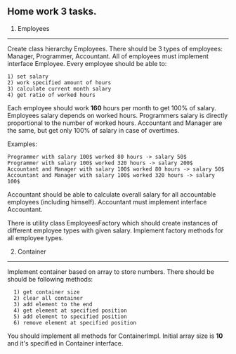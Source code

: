 Home work 3 tasks.
-----------------------

 1. Employees
-----------------------
   Create class hierarchy Employees.
   There should be 3 types of employees: Manager, Programmer, Accountant.
   All of employees must implement interface Employee.
   Every employee should be able to:

	1) set salary
	2) work specified amount of hours
	3) calculate current month salary
	4) get ratio of worked hours

Each employee should work **160** hours per month to get 100% of salary.
Employees salary depends on worked hours.
Programmers salary is directly proportional to the number of worked hours.
Accountant and Manager are the same, but get only 100% of salary in case of overtimes.

Examples:

	Programmer with salary 100$ worked 80 hours -> salary 50$
	Programmer with salary 100$ worked 320 hours -> salary 200$
	Accountant and Manager with salary 100$ worked 80 hours -> salary 50$
	Accountant and Manager with salary 100$ worked 320 hours -> salary 100$

Accountant should be able to calculate overall salary for all accountable employees (including himself).
Accountant must implement interface Accountant.

There is utility class EmployeesFactory which should create instances of different employee types with given salary.
Implement factory methods for all employee types.

 2. Container
-----------------------
Implement container based on array to store numbers.
There should be should be following methods:

	  1) get container size
	  2) clear all container
	  3) add element to the end
	  4) get element at specified position
	  5) add element to specified position
	  6) remove element at specified position

You should implement all methods for ContainerImpl.
Initial array size is **10** and it's specified in Container interface.
